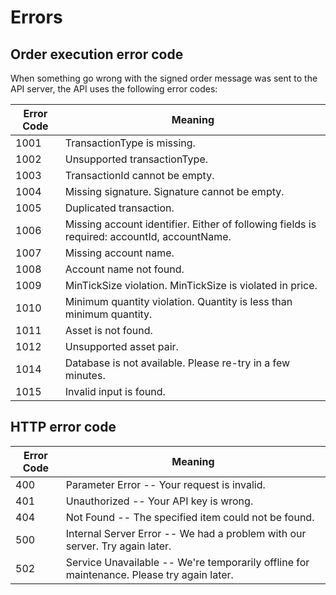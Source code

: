 # Errors

## Order execution error code

When something go wrong with the signed order message was sent to the API server, the API uses the following error codes:

Error Code | Meaning
---------- | -------
1001 | TransactionType is missing.
1002 | Unsupported transactionType.
1003 | TransactionId cannot be empty.
1004 | Missing signature. Signature cannot be empty.
1005 | Duplicated transaction.
1006 | Missing account identifier. Either of following fields is required: accountId, accountName.
1007 | Missing account name.
1008 | Account name not found.
1009 | MinTickSize violation. MinTickSize is violated in price.
1010 | Minimum quantity violation. Quantity is less than minimum quantity.
1011 | Asset is not found.
1012 | Unsupported asset pair.
1014 | Database is not available. Please re-try in a few minutes.
1015 | Invalid input is found.

## HTTP error code

Error Code | Meaning
---------- | -------
400 | Parameter Error -- Your request is invalid.
401 | Unauthorized -- Your API key is wrong.
404 | Not Found -- The specified item could not be found.
500 | Internal Server Error -- We had a problem with our server. Try again later.
502 | Service Unavailable -- We're temporarily offline for maintenance. Please try again later.
